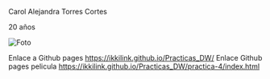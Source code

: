 Carol Alejandra Torres Cortes

20 años

![Foto](https://cdn.discordapp.com/attachments/1055528292486225961/1280677992904917125/IMG-20240730-WA0028.jpg?ex=66d8f3d3&is=66d7a253&hm=b81ad52f037caa2105a2d94b03a40836672f43548934530595979710390af47a&)

Enlace a Github pages https://ikkilink.github.io/Practicas_DW/
Enlace Github pages pelicula https://ikkilink.github.io/Practicas_DW/practica-4/index.html
